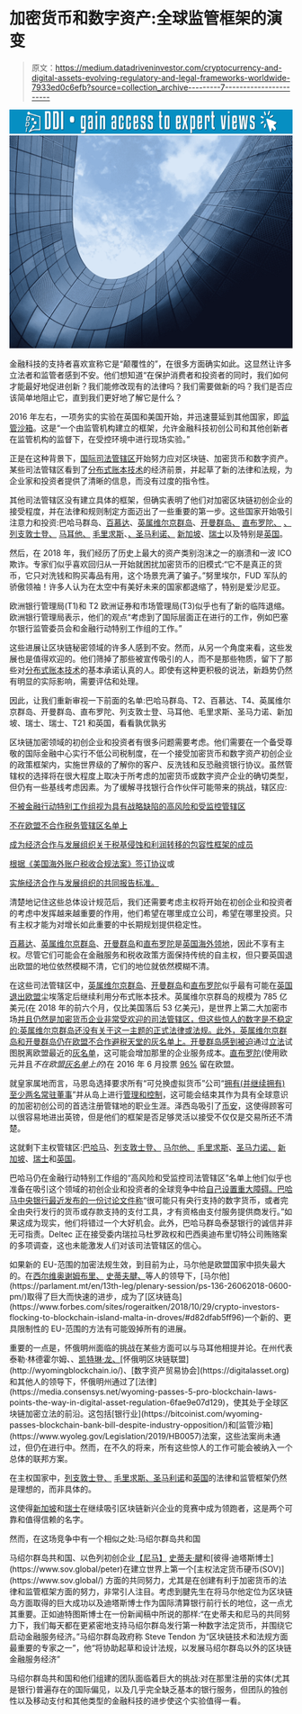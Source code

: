 # 加密货币和数字资产:全球监管框架的演变

> 原文：<https://medium.datadriveninvestor.com/cryptocurrency-and-digital-assets-evolving-regulatory-and-legal-frameworks-worldwide-7933ed0c6efb?source=collection_archive---------7----------------------->

[![](img/6a44004dfc1e7ca35fe2d04e9013f8fb.png)](http://www.track.datadriveninvestor.com/1B9E)![](img/4ce6582c74cf06b7dee01848b96af4d1.png)

金融科技的支持者喜欢宣称它是“颠覆性的”，在很多方面确实如此。这显然让许多立法者和监管者感到不安。他们想知道“在保护消费者和投资者的同时，我们如何才能最好地促进创新？我们能修改现有的法律吗？我们需要做新的吗？我们是否应该简单地阻止它，直到我们更好地了解它是什么？

2016 年左右，一项务实的实验在英国和美国开始，并迅速蔓延到其他国家，即[监管沙箱](https://www.cgap.org/blog/regulatory-sandboxes-potential-financial-inclusion)。这是“一个由监管机构建立的框架，允许金融科技初创公司和其他创新者在监管机构的监督下，在受控环境中进行现场实验。”

正是在这种背景下，[国际司法管辖区](https://www.loc.gov/law/help/cryptocurrency/cryptocurrency-world-survey.pdf)开始努力应对区块链、加密货币和数字资产。某些司法管辖区看到了[分布式账本技术](https://www.youtube.com/watch?v=Uac2C1g9HZA)的经济前景，并起草了新的法律和法规，为企业家和投资者提供了清晰的信息，而没有过度的指令性。

其他司法管辖区没有建立具体的框架，但确实表明了他们对加密区块链初创企业的接受程度，并在法律和规则制定方面迈出了一些重要的第一步。这些国家开始吸引注意力和投资:巴哈马群岛、[百慕达](http://cloudfront.bernews.com/wp-content/uploads/2018/12/Digital-Asset-Custody-Code-of-Practice.pdf)、[英属维尔京群岛](https://www.careyolsen.com/sites/default/files/CO_BVI_Blockchain-and-Cryptocurrency-Regulation-2019-1st-Edition_10-18.pdf)、[开曼群岛、](http://www.journal.ky/2018/05/04/regulating-cryptocurrencies/) [直布罗陀、](http://www.gfsc.gi/dlt) [、列支敦士登、](https://www.liechtenstein.li/en/news-detail/article/liechtenstein-preparing-blockchain-act/) [马耳他、](https://parlament.mt/en/13th-leg/plenary-session/ps-136-26062018-0600-pm/) [毛里求斯](https://www.fscmauritius.org/media/67494/communiqué-consultation-paper.pdf)、[、圣马利诺、](https://thefintechtimes.com/san-marinos-blockchain-regulation-committee/) [新加坡](http://www.mas.gov.sg/~/media/MAS/News%20and%20Publications/Consultation%20Papers/2018%20May%2022%20RMO%203P/Consultation%20Paper%20on%20RMO%20Regime.pdf)、[瑞士](https://www.newsd.admin.ch/newsd/message/attachments/55153.pdf)以及特别是[英国](https://cointelegraph.com/news/crypto-regulations-for-uk-could-take-two-years-says-legal-expert)。

然后，在 2018 年，我们经历了历史上最大的资产类别泡沫之一的崩溃和一波 ICO 欺诈。专家们似乎喜欢回归从一开始就困扰加密货币的旧模式:“它不是真正的货币，它只对洗钱和购买毒品有用，这个场景充满了骗子。”努里埃尔，FUD 军队的骄傲领袖！许多人认为在太空中有美好未来的国家都退缩了，特别是爱沙尼亚。

欧洲银行管理局(T1)和 T2 欧洲证券和市场管理局(T3)似乎也有了新的临阵退缩。欧洲银行管理局表示，他们的观点“考虑到了国际层面正在进行的工作，例如巴塞尔银行监管委员会和金融行动特别工作组的工作。”

这些进展让区块链秘密领域的许多人感到不安。然而，从另一个角度来看，这些发展也是值得欢迎的。他们筛掉了那些被宣传吸引的人，而不是那些物质，留下了那些对[分布式账本技术](https://www.youtube.com/watch?v=Uac2C1g9HZA)的基本承诺认真的人。即使有这种更积极的说法，新趋势仍然有明显的实际影响，需要评估和处理。

因此，让我们重新审视一下前面的名单:巴哈马群岛、T2、百慕达、T4、英属维尔京群岛、开曼群岛、直布罗陀、列支敦士登、马耳他、毛里求斯、圣马力诺、新加坡、瑞士、瑞士、T21 和英国，看看孰优孰劣

区块链加密领域的初创企业和投资者有很多问题需要考虑。他们需要在一个备受尊敬的国际金融中心实行不低公司税制度，在一个接受加密货币和数字资产初创企业的政策框架内，实施世界级的了解你的客户、反洗钱和反恐融资银行协议。虽然管辖权的选择将在很大程度上取决于所考虑的加密货币或数字资产企业的确切类型，但仍有一些基线考虑因素。为了缓解寻找银行合作伙伴可能带来的挑战，辖区应:

[不被金融行动特别工作组视为具有战略缺陷的高风险和受监控管辖区](http://www.fatf-gafi.org/publications/high-riskandnon-cooperativejurisdictions/more/more-on-high-risk-and-non-cooperative-jurisdictions.html?hf=10&b=0&s=desc(fatf_releasedate))

[不在欧盟不合作税务管辖区名单上](https://www.consilium.europa.eu/en/press/press-releases/2018/05/25/taxation-2-jurisdictions-removed-from-eu-list-of-non-cooperative-jurisdictions/)

[成为经济合作与发展组织关于税基侵蚀和利润转移的包容性框架的成员](https://www.oecd.org/tax/beps/)

[根据《美国海外账户税收合规法案》签订协议](https://www.treasury.gov/resource-center/tax-policy/treaties/pages/fatca.aspx)或

[实施经济合作与发展组织的共同报告标准。](https://www.oecd.org/tax/automatic-exchange/common-reporting-standard/)

清楚地记住这些总体设计规范后，我们还需要考虑主权将开始在初创企业和投资者的考虑中发挥越来越重要的作用，他们希望在哪里成立公司，希望在哪里投资。只有主权才能为对增长如此重要的中长期规划提供稳定性。

[百慕达](http://cloudfront.bernews.com/wp-content/uploads/2018/12/Digital-Asset-Custody-Code-of-Practice.pdf)、[英属维尔京群岛](https://www.careyolsen.com/sites/default/files/CO_BVI_Blockchain-and-Cryptocurrency-Regulation-2019-1st-Edition_10-18.pdf)、[开曼群岛](http://www.journal.ky/2018/05/04/regulating-cryptocurrencies/)和[直布罗陀](http://www.gfsc.gi/dlt)是[英国海外领地](https://www.bbc.com/news/uk-politics-43126719)，因此不享有主权。尽管它们可能会在金融服务和税收政策方面保持传统的自主权，但只要英国退出欧盟的地位依然模糊不清，它们的地位就依然模糊不清。

在这些司法管辖区中，[英属维尔京群岛](https://www.careyolsen.com/sites/default/files/CO_BVI_Blockchain-and-Cryptocurrency-Regulation-2019-1st-Edition_10-18.pdf)、[开曼群岛](http://www.journal.ky/2018/05/04/regulating-cryptocurrencies/)和[直布罗陀](http://www.gfsc.gi/dlt)似乎最有可能在[英国退出欧盟](https://www.bbc.com/news/uk-politics-43126719)尘埃落定后继续利用分布式账本技术。英属维尔京群岛的规模为 785 亿美元(在 2018 年的前六个月，仅比美国落后 53 亿美元)，是世界上第二大加密市场[并且仍然是加密货币企业非常受欢迎的司法管辖区，但这些惊人的数字是不稳定的:英属维尔京群岛还没有关于这一主题的正式法律或法规。此外，英属维尔京群岛和开曼群岛仍在欧盟不合作避税天堂的灰名单上。开曼群岛](https://cryptobriefing.com/british-virgin-islands-crypto-market-second-largest/)[感到被迫](https://www.internationalinvestment.net/internationalinvestment/news/3501035/cayman-minister-brussels-bid-remove-threat-blacklisting)通过[立法](https://www.ogier.com/publications/cayman-islands-economic-substance-requirements)试图脱离欧盟最近的[灰名单](https://ec.europa.eu/taxation_customs/sites/taxation/files/eu_list_update_25_05_2018_en.pdf)，这可能会增加那里的企业服务成本。[直布罗陀](http://www.gfsc.gi/dlt)(使用欧元并且*不在欧盟[灰名单](https://ec.europa.eu/taxation_customs/sites/taxation/files/eu_list_update_25_05_2018_en.pdf)上的*)在 2016 年 6 月投票 [96%](https://www.theguardian.com/world/2017/apr/07/will-the-uk-lose-gibraltar) 留在欧盟。

就皇家属地而言，马恩岛选择要求所有“可兑换虚拟货币”公司“[拥有(并继续拥有)至少两名常驻董事](https://www.iomfsa.im/media/1424/dnfbpregistrationpolicy.pdf)”并从岛上进行[管理和控制](https://www.iomfsa.im/media/1424/dnfbpregistrationpolicy.pdf)，这可能会结束其作为具有全球意识的加密初创公司的首选注册管辖地的职业生涯。泽西岛吸引了[币安](https://cryptobriefing.com/binance-jersey-lightens-the-brexit-mooed-for-uk-crypto-fans/)，这使得顾客可以很容易地进出英镑，但是他们的框架是否足够灵活以接受不仅仅是交易所还不清楚。

这就剩下主权管辖区:[巴哈马](https://www.centralbankbahamas.com/download/065758600.pdf)、[列支敦士登、](https://www.liechtenstein.li/en/news-detail/article/liechtenstein-preparing-blockchain-act/) [马尔他、](https://parlament.mt/en/13th-leg/plenary-session/ps-136-26062018-0600-pm/) [毛里求斯](https://www.fscmauritius.org/media/67494/communiqué-consultation-paper.pdf)、[圣马力诺、](https://thefintechtimes.com/san-marinos-blockchain-regulation-committee/) [新加坡](http://www.mas.gov.sg/~/media/MAS/News%20and%20Publications/Consultation%20Papers/2018%20May%2022%20RMO%203P/Consultation%20Paper%20on%20RMO%20Regime.pdf)、[瑞士](https://www.newsd.admin.ch/newsd/message/attachments/55153.pdf)和[英国](https://cointelegraph.com/news/crypto-regulations-for-uk-could-take-two-years-says-legal-expert)。

巴哈马仍在金融行动特别工作组的“高风险和受监控司法管辖区”名单上他们似乎也准备在吸引这个领域的初创企业和投资者的全球竞争中给[自己设置重大障碍。巴哈马](https://www.centralbankbahamas.com/download/065758600.pdf)[中央银行最近发布的一份讨论文件称](https://www.centralbankbahamas.com/download/065758600.pdf)“很可能只有央行支持的数字货币，或者完全由央行发行的货币或存款支持的支付工具，才有资格由支付服务提供商发行。”如果这成为现实，他们将错过一个大好机会。此外，巴哈马群岛泰瑟银行的诚信并非无可指责。Deltec 正在接受委内瑞拉马杜罗政权和巴西奥迪布里切特公司贿赂案的多项调查，这也未能激发人们对该司法管辖区的信心。

如果新的 EU-范围的加密法规生效，到目前为止，马尔他是欧盟国家中损失最大的。在[西尔维奥谢姆布里、](https://www.forbes.com/sites/rachelwolfson/2018/11/01/after-becoming-the-blockchain-island-malta-announces-its-formulating-a-national-ai-strategy/#e21d885cf392) [史蒂夫腱、](https://twitter.com/tendon?)等人的领导下，[马尔他](https://parlament.mt/en/13th-leg/plenary-session/ps-136-26062018-0600-pm/)取得了巨大而快速的进步，成为了[区块链岛](https://www.forbes.com/sites/rogeraitken/2018/10/29/crypto-investors-flocking-to-blockchain-island-malta-in-droves/#d82dfab5ff96)一个新的、更具限制性的 EU-范围的方法有可能毁掉所有的进展。

重要的一点是，怀俄明州面临的挑战在某些方面可以与马耳他相提并论。在州代表泰勒·林德霍尔姆、、[凯特琳·龙、](https://twitter.com/CaitlinLong_)[怀俄明区块链联盟](http://wyomingblockchain.io/)、[数字资产贸易协会](https://digitalasset.org)和其他人的领导下，怀俄明州通过了[法律](https://media.consensys.net/wyoming-passes-5-pro-blockchain-laws-points-the-way-in-digital-asset-regulation-6fae9e07d129)，使其处于全球区块链加密立法的前沿。这包括[银行业](https://bitcoinist.com/wyoming-passes-blockchain-bank-bill-despite-industry-opposition/)和[监管沙箱](https://www.wyoleg.gov/Legislation/2019/HB0057)法案，这些法案尚未通过，但仍在进行中。然而，在不久的将来，所有这些惊人的工作可能会被纳入一个总体的联邦方案。

在主权国家中，[列支敦士登、](https://www.vaterland.li/liechtenstein/politik/rueckschlag-fuer-blockchain-gesetz;art169,338638) [毛里求斯、](https://www.fscmauritius.org/media/67494/communiqué-consultation-paper.pdf)[圣马利诺](https://thefintechtimes.com/san-marinos-blockchain-regulation-committee/)和[英国](https://cointelegraph.com/news/crypto-regulations-for-uk-could-take-two-years-says-legal-expert)的法律和监管框架仍然是理想的，而非具体的。

这使得[新加坡](http://www.mas.gov.sg/~/media/MAS/News%20and%20Publications/Consultation%20Papers/2018%20May%2022%20RMO%203P/Consultation%20Paper%20on%20RMO%20Regime.pdf)和[瑞士](https://www.newsd.admin.ch/newsd/message/attachments/55153.pdf)在继续吸引区块链新兴企业的竞赛中成为领跑者，这是两个可靠和值得信赖的名字。

然而，在这场竞争中有一个相似之处:马绍尔群岛共和国

马绍尔群岛共和国、以色列初创企业[【尼马】](https://www.haaretz.com/israel-news/business/how-an-israeli-startup-helped-marshall-islands-adopt-a-cryptocurrency-1.5883483) [史蒂夫·腱](https://twitter.com/tendon?)和[彼得·迪塔斯博士](https://www.sov.global/peter)在建立世界上第一个[主权法定货币硬币(SOV)](https://www.sov.global/) 方面的共同努力，尤其是在创建有利于加密货币的法律和监管框架方面的努力，非常引人注目。考虑到腱先生在将马尔他定位为区块链岛方面取得的巨大成功以及迪塔斯博士作为国际清算银行前行长的地位，这一点尤其重要。正如迪特图斯博士在一份新闻稿中所说的那样:“在史蒂夫和尼马的共同努力下，我们每天都在更紧密地支持马绍尔群岛发行第一种数字法定货币，并围绕它启动金融服务经济。”马绍尔群岛政府称 Steve Tendon 为“区块链技术和法规方面最重要的专家之一”，他“将协助起草和设计法规，以发展马绍尔群岛以外的区块链金融服务经济”

马绍尔群岛共和国和他们组建的团队面临着巨大的挑战:对在那里注册的实体(尤其是银行)普遍存在的国际偏见，以及几乎完全缺乏基本的银行服务，但团队的独创性以及移动支付和其他类型的金融科技的进步使这个实验值得一看。